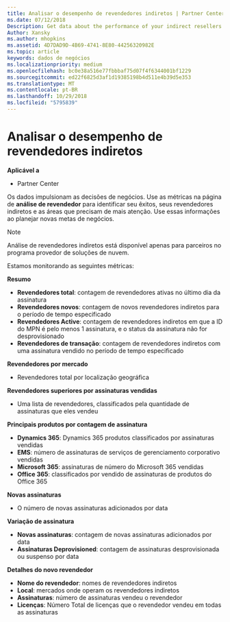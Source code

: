 ```yaml
---
title: Analisar o desempenho de revendedores indiretos | Partner Center
ms.date: 07/12/2018
Description: Get data about the performance of your indirect resellers.
Author: Xansky
ms.author: mhopkins
ms.assetid: 4D7DAD9D-4B69-4741-8E80-44256320982E
ms.topic: article
keywords: dados de negócios
ms.localizationpriority: medium
ms.openlocfilehash: bc0e38a516e77fbbbaf75d07f4f6344001bf1229
ms.sourcegitcommit: ed22f6825d3af1d19385198b4d511e4b39d5e353
ms.translationtype: MT
ms.contentlocale: pt-BR
ms.lasthandoff: 10/29/2018
ms.locfileid: "5795839"
---
```

# <a name="analyze-indirect-resellers-performance"></a>Analisar o desempenho de revendedores indiretos 

**Aplicável a**
- Partner Center

Os dados impulsionam as decisões de negócios. Use as métricas na página de **análise de revendedor** para identificar seu êxitos, seus revendedores indiretos e as áreas que precisam de mais atenção. Use essas informações ao planejar novas metas de negócios.

> [!NOTE]
> Análise de revendedores indiretos está disponível apenas para parceiros no programa provedor de soluções de nuvem.

Estamos monitorando as seguintes métricas:

**Resumo**  
 - **Revendedores total**: contagem de revendedores ativas no último dia da assinatura  
 - **Revendedores novos**: contagem de novos revendedores indiretos para o período de tempo especificado  
 - **Revendedores Active**: contagem de revendedores indiretos em que a ID do MPN é pelo menos 1 assinatura, e o status da assinatura não for desprovisionado  
 - **Revendedores de transação**: contagem de revendedores indiretos com uma assinatura vendido no período de tempo especificado  

**Revendedores por mercado**  
 - Revendedores total por localização geográfica  

**Revendedores superiores por assinaturas vendidas**
 - Uma lista de revendedores, classificados pela quantidade de assinaturas que eles vendeu  

**Principais produtos por contagem de assinatura**  
 - **Dynamics 365**: Dynamics 365 produtos classificados por assinaturas vendidas  
 - **EMS**: número de assinaturas de serviços de gerenciamento corporativo vendidas  
 - **Microsoft 365**: assinaturas de número do Microsoft 365 vendidas  
 - **Office 365**: classificados por vendido de assinaturas de produtos do Office 365  

**Novas assinaturas**  
 - O número de novas assinaturas adicionados por data  

**Variação de assinatura**  
 - **Novas assinaturas**: contagem de novas assinaturas adicionados por data  
 - **Assinaturas Deprovisioned**: contagem de assinaturas desprovisionada ou suspenso por data  

**Detalhes do novo revendedor**  
 - **Nome do revendedor**: nomes de revendedores indiretos  
 - **Local**: mercados onde operam os revendedores indiretos  
 - **Assinaturas**: número de assinaturas vendeu o revendedor  
 - **Licenças**: Número Total de licenças que o revendedor vendeu em todas as assinaturas  
  
  